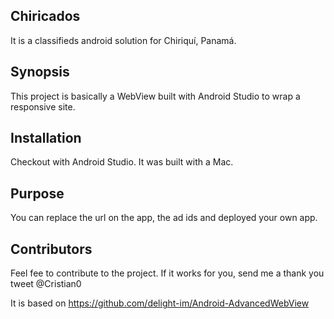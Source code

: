 ## Chiricados 

It is a classifieds android solution for Chiriquí, Panamá.

## Synopsis

This project is basically a WebView built with Android Studio to wrap a responsive site.

## Installation

Checkout with Android Studio. It was built with a Mac.

## Purpose

You can replace the url on the app, the ad ids and deployed your own app.

## Contributors

Feel fee to contribute to the project. If it works for you, send me a thank you tweet @Cristian0

It is based on https://github.com/delight-im/Android-AdvancedWebView
